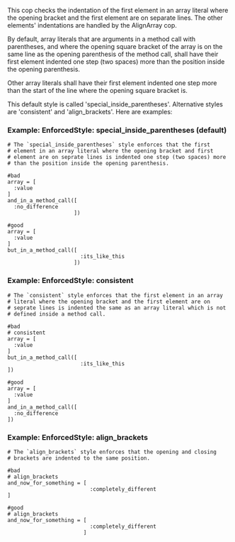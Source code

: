 This cop checks the indentation of the first element in an array literal
where the opening bracket and the first element are on separate lines.
The other elements' indentations are handled by the AlignArray cop.

By default, array literals that are arguments in a method call with
parentheses, and where the opening square bracket of the array is on the
same line as the opening parenthesis of the method call, shall have
their first element indented one step (two spaces) more than the
position inside the opening parenthesis.

Other array literals shall have their first element indented one step
more than the start of the line where the opening square bracket is.

This default style is called 'special_inside_parentheses'. Alternative
styles are 'consistent' and 'align_brackets'. Here are examples:

### Example: EnforcedStyle: special_inside_parentheses (default)
    # The `special_inside_parentheses` style enforces that the first
    # element in an array literal where the opening bracket and first
    # element are on seprate lines is indented one step (two spaces) more
    # than the position inside the opening parenthesis.

    #bad
    array = [
      :value
    ]
    and_in_a_method_call([
      :no_difference
                         ])

    #good
    array = [
      :value
    ]
    but_in_a_method_call([
                           :its_like_this
                         ])

### Example: EnforcedStyle: consistent
    # The `consistent` style enforces that the first element in an array
    # literal where the opening bracket and the first element are on
    # seprate lines is indented the same as an array literal which is not
    # defined inside a method call.

    #bad
    # consistent
    array = [
      :value
    ]
    but_in_a_method_call([
                           :its_like_this
    ])

    #good
    array = [
      :value
    ]
    and_in_a_method_call([
      :no_difference
    ])

### Example: EnforcedStyle: align_brackets
    # The `align_brackets` style enforces that the opening and closing
    # brackets are indented to the same position.

    #bad
    # align_brackets
    and_now_for_something = [
                              :completely_different
    ]

    #good
    # align_brackets
    and_now_for_something = [
                              :completely_different
                            ]